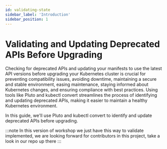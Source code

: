 ```yaml
---
id: validating-state
sidebar_label: 'Introduction'
sidebar_position: 1
---
```


# Validating and Updating Deprecated APIs Before Upgrading

Checking for deprecated APIs and updating your manifests to use the latest API versions before upgrading your Kubernetes cluster is crucial for preventing compatibility issues, avoiding downtime, maintaining a secure and stable environment, easing maintenance, staying informed about Kubernetes changes, and ensuring compliance with best practices. Using tools like Pluto and kubectl convert streamlines the process of identifying and updating deprecated APIs, making it easier to maintain a healthy Kubernetes environment.

In this guide, we'll use Pluto and kubectl convert to identify and update deprecated APIs before upgrading.

:::note
In this version of workshop we just have this way to validate implemented, we are looking forward for contributors in this project, take a look in our repo up there
:::